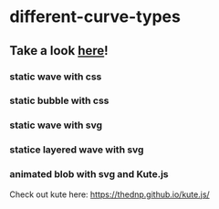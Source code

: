 # different-curve-types
## Take a look [**here**](https://juanmarin444.github.io/different-curve-types/)!
### static wave with css
### static bubble with css
### static wave with svg
### statice layered wave with svg
### animated blob with svg and Kute.js
Check out kute here: https://thednp.github.io/kute.js/

